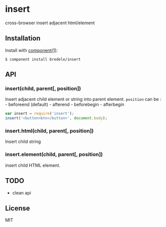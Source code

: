 
# insert

  cross-browser insert adjacent html/element

## Installation

  Install with [component(1)](http://component.io):

    $ component install bredele/insert

## API

### insert(child, parent[, position])

Insert adjacent child element or string into parent element.
`position` can be :
	  - beforeend (default)
	  - afterend
	  - beforebegin
	  - afterbegin

```js
var insert = require('insert');
insert('<button>btn</button>', document.body);
```

### insert.html(child, parent[, position])

  Insert child string


### insert.element(child, parent[, position])

  insert child HTML element.

## TODO

  - clean api

## License

  MIT
